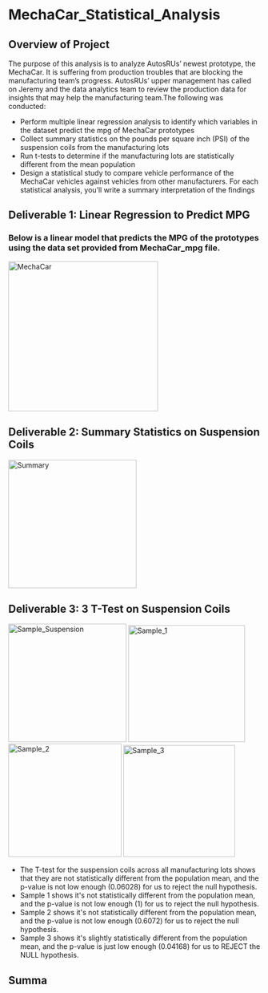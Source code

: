 # MechaCar_Statistical_Analysis

## Overview of Project
The purpose of this analysis is to analyze AutosRUs’ newest prototype, the MechaCar. It is suffering from production troubles that are blocking the manufacturing team’s progress. AutosRUs’ upper management has called on Jeremy and the data analytics team to review the production data for insights that may help the manufacturing team.The following was conducted:

* Perform multiple linear regression analysis to identify which variables in the dataset predict the mpg of MechaCar prototypes
* Collect summary statistics on the pounds per square inch (PSI) of the suspension coils from the manufacturing lots
* Run t-tests to determine if the manufacturing lots are statistically different from the mean population
* Design a statistical study to compare vehicle performance of the MechaCar vehicles against vehicles from other manufacturers. For each statistical analysis, you’ll write a summary interpretation of the findings

## Deliverable 1: Linear Regression to Predict MPG

### Below is a linear model that predicts the MPG of the prototypes using the data set provided from MechaCar_mpg file. 

<img width="299" alt="MechaCar" src="https://user-images.githubusercontent.com/95591222/161445548-e21ba30e-7e0b-4252-8d8b-e0d1fe69b8eb.png">

## Deliverable 2: Summary Statistics on Suspension Coils

<img width="256" alt="Summary " src="https://user-images.githubusercontent.com/95591222/161445577-99d06206-e8fc-4f61-aceb-36c28c26b466.png">



## Deliverable 3: 3 T-Test on Suspension Coils

<img width="236" alt="Sample_Suspension" src="https://user-images.githubusercontent.com/95591222/161445662-485b5b03-309f-4d60-806c-851959a383fa.png">
<img width="233" alt="Sample_1" src="https://user-images.githubusercontent.com/95591222/161445888-60dcc7a1-4da3-406d-bf49-f514a9036f3f.png">
<img width="226" alt="Sample_2" src="https://user-images.githubusercontent.com/95591222/161445891-3c297f93-f247-4ea4-ab03-d5b8462856e6.png">
<img width="223" alt="Sample_3" src="https://user-images.githubusercontent.com/95591222/161445893-edcbbb14-2ac0-4f5a-9956-601d60ef0b95.png">

* The T-test for the suspension coils across all manufacturing lots shows that they are not statistically different from the population mean, and the p-value is not low enough (0.06028) for us to reject the null hypothesis.
* Sample 1 shows it's not statistically different from the population mean, and the p-value is not low enough (1) for us to reject the null hypothesis.
* Sample 2 shows it's not statistically different from the population mean, and the p-value is not low enough (0.6072) for us to reject the null hypothesis.
* Sample 3 shows it's slightly statistically different from the population mean, and the p-value is just low enough (0.04168) for us to REJECT the NULL hypothesis. 




## Summa
